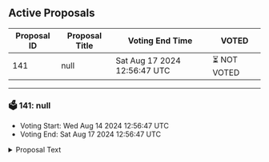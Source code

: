 ## Active Proposals

| Proposal ID | Proposal Title | Voting End Time | VOTED |
|-------------|----------------|-----------------|-------|
| 141 | null | Sat Aug 17 2024 12:56:47 UTC | ⏳ NOT VOTED |

---

### 🗳 141: null
- Voting Start: Wed Aug 14 2024 12:56:47 UTC
- Voting End: Sat Aug 17 2024 12:56:47 UTC

<details>
<summary>Proposal Text</summary>
 
null
</details>
